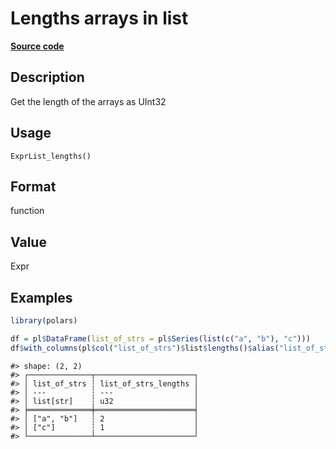
# Lengths arrays in list

[**Source code**](https://github.com/pola-rs/r-polars/tree/53c7d964901ed4a019998e89aff8c6d44691d793/R/expr__list.R#L21)

## Description

Get the length of the arrays as UInt32

## Usage

<pre><code class='language-R'>ExprList_lengths()
</code></pre>

## Format

function

## Value

Expr

## Examples

``` r
library(polars)

df = pl$DataFrame(list_of_strs = pl$Series(list(c("a", "b"), "c")))
df$with_columns(pl$col("list_of_strs")$list$lengths()$alias("list_of_strs_lengths"))
```

    #> shape: (2, 2)
    #> ┌──────────────┬──────────────────────┐
    #> │ list_of_strs ┆ list_of_strs_lengths │
    #> │ ---          ┆ ---                  │
    #> │ list[str]    ┆ u32                  │
    #> ╞══════════════╪══════════════════════╡
    #> │ ["a", "b"]   ┆ 2                    │
    #> │ ["c"]        ┆ 1                    │
    #> └──────────────┴──────────────────────┘
